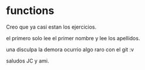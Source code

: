 # functions

Creo que ya casi estan los ejercicios.

el primero solo lee el primer nombre y lee los apellidos.

una disculpa la demora ocurrio algo raro con el git :v

saludos JC y ami.

